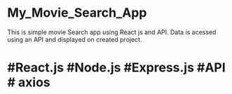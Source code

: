 # My_Movie_Search_App

This is simple movie Search app using React js and API.
Data is acessed using an API and displayed on created project.

# #React.js #Node.js #Express.js #API # axios
